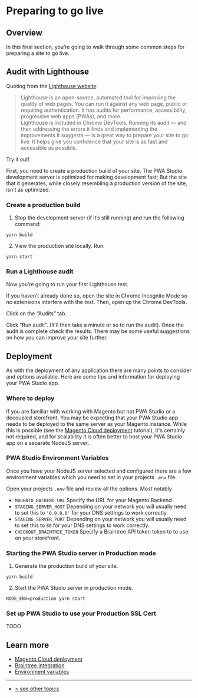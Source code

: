 # Preparing to go live

## Overview

In this final section, you’re going to walk through some common steps for preparing a site to go live.

## Audit with Lighthouse

Quoting from the [Lighthouse website][]:

> Lighthouse is an open-source, automated tool for improving the quality of web pages. You can run it against any web page, public or requiring authentication. It has audits for performance, accessibility, progressive web apps (PWAs), and more.  
> Lighthouse is included in Chrome DevTools. Running its audit — and then addressing the errors it finds and implementing the improvements it suggests — is a great way to prepare your site to go live. It helps give you confidence that your site is as fast and accessible as possible.

Try it out!

First, you need to create a production build of your site. The PWA Studio development server is optimized for making development fast; But the site that it generates, while closely resembling a production version of the site, isn’t as optimized.

### Create a production build

1.  Stop the development server (if it’s still running) and run the following command:
```shell
yarn build
```
2.  View the production site locally. Run:
```shell
yarn start
```

### Run a Lighthouse audit

Now you’re going to run your first Lighthouse test.

If you haven’t already done so, open the site in Chrome Incognito Mode so no extensions interfere with the test. Then, open up the Chrome DevTools.

Click on the “Audits” tab.

Click “Run audit”. (It’ll then take a minute or so to run the audit). 
Once the audit is complete check the results. 
There may be some useful suggestions on how you can improve your site further.

## Deployment

As with the deployment of any application there are many points to consider and options available.
Here are some tips and information for deploying your PWA Studio app.

### Where to deploy 

If you are familiar with working with Magento but not PWA Studio or a decoupled storefront.
You may be expecting that your PWA Studio app needs to be deployed to the same server as your Magento instance.
While this is possible (see the [Magento Cloud deployment][] tutorial), it's certainly not required, 
and for scalability it is often better to host your PWA Studio app on a separate NodeJS server.

### PWA Studio Environment Variables

Once you have your NodeJS server selected and configured there are a few 
environment variables which you need to set in your projects `.env` file.

Open your projects `.env` file and review all the options.  Most notably

-   `MAGENTO_BACKEND_URL`
    Specify the URL for your Magento Backend.
-   `STAGING_SERVER_HOST`
    Depending on your network you will usually need to set this to `'0.0.0.0'` for your DNS settings to work correctly.
-   `STAGING_SERVER_PORT`
    Depending on your network you will usually need to set this to `80` for your DNS settings to work correctly.
-   `CHECKOUT_BRAINTREE_TOKEN`
    Specify a Braintree API token token to to use on your storefront.

### Starting the PWA Studio server in Production mode

1.  Generate the production build of your site.
```shell
yarn build
```
2.  Start the PWA Studio server in production mode.
```shell
NODE_ENV=production yarn start
```

### Set up PWA Studio to use your Production SSL Cert

TODO


## Learn more

-   [Magento Cloud deployment][]
-   [Braintree integration][]
-   [Environment variables][]

---
- [> see other topics](../../README.md#topics)

[Magento Cloud deployment]: https://magento.github.io/pwa-studio/tutorials/cloud-deploy/
[Braintree integration]: https://magento.github.io/pwa-studio/venia-pwa-concept/features/braintree/
[Environment variables]: https://magento.github.io/pwa-studio/pwa-buildpack/reference/environment-variables/
[Lighthouse website]: https://developers.google.com/web/tools/lighthouse/